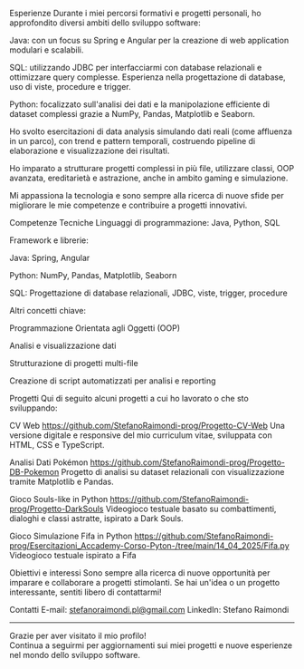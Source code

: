 

Esperienze
Durante i miei percorsi formativi e progetti personali, ho approfondito diversi ambiti dello sviluppo software:

Java: con un focus su Spring e Angular per la creazione di web application modulari e scalabili.

SQL: utilizzando JDBC per interfacciarmi con database relazionali e ottimizzare query complesse. Esperienza nella progettazione di database, uso di viste, procedure e trigger.

Python: focalizzato sull'analisi dei dati e la manipolazione efficiente di dataset complessi grazie a NumPy, Pandas, Matplotlib e Seaborn.

Ho svolto esercitazioni di data analysis simulando dati reali (come affluenza in un parco), con trend e pattern temporali, costruendo pipeline di elaborazione e visualizzazione dei risultati.

Ho imparato a strutturare progetti complessi in più file, utilizzare classi, OOP avanzata, ereditarietà e astrazione, anche in ambito gaming e simulazione.

Mi appassiona la tecnologia e sono sempre alla ricerca di nuove sfide per migliorare le mie competenze e contribuire a progetti innovativi.

Competenze Tecniche
Linguaggi di programmazione:
Java, Python, SQL

Framework e librerie:

Java: Spring, Angular

Python: NumPy, Pandas, Matplotlib, Seaborn

SQL: Progettazione di database relazionali, JDBC, viste, trigger, procedure

Altri concetti chiave:

Programmazione Orientata agli Oggetti (OOP)

Analisi e visualizzazione dati

Strutturazione di progetti multi-file

Creazione di script automatizzati per analisi e reporting

Progetti
Qui di seguito alcuni progetti a cui ho lavorato o che sto sviluppando:

CV Web
https://github.com/StefanoRaimondi-prog/Progetto-CV-Web
Una versione digitale e responsive del mio curriculum vitae, sviluppata con HTML, CSS e TypeScript.

Analisi Dati Pokémon
https://github.com/StefanoRaimondi-prog/Progetto-DB-Pokemon
Progetto di analisi su dataset relazionali con visualizzazione tramite Matplotlib e Pandas.

Gioco Souls-like in Python
https://github.com/StefanoRaimondi-prog/Progetto-DarkSouls
Videogioco testuale basato su combattimenti, dialoghi e classi astratte, ispirato a Dark Souls.

Gioco Simulazione Fifa in Python 
https://github.com/StefanoRaimondi-prog/Esercitazioni_Accademy-Corso-Pyton-/tree/main/14_04_2025/Fifa.py
Videogioco testuale ispirato a Fifa 

Obiettivi e interessi
Sono sempre alla ricerca di nuove opportunità per imparare e collaborare a progetti stimolanti. Se hai un'idea o un progetto interessante, sentiti libero di contattarmi!

Contatti
E-mail: stefanoraimondi.pl@gmail.com
LinkedIn: Stefano Raimondi

---

Grazie per aver visitato il mio profilo!  
Continua a seguirmi per aggiornamenti sui miei progetti e nuove esperienze nel mondo dello sviluppo software.
